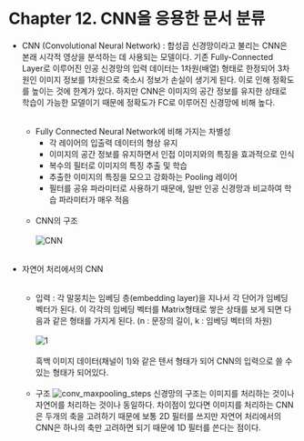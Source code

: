 # Chapter 12. CNN을 응용한 문서 분류

- CNN (Convolutional Neural Network) : 합성곱 신경망이라고 불리는 CNN은 본래 시각적 영상을 분석하는 데 사용되는 모델이다. 기존 Fully-Connected Layer로 이루어진 인공 신경망의 입력 데이터는 1차원(배열) 형태로 한정되어 3차원인 이미지 정보를 1차원으로 축소시 정보가 손실이 생기게 된다. 
이로 인해 정확도를 높이는 것에 한계가 있다. 하지만 CNN은 이미지의 공간 정보를 유지한 상태로 학습이 가능한 모델이기 때문에 정확도가 FC로 이루어진 신경망에 비해 높다. <br><br>
  - Fully Connected Neural Network에 비해 가지는 차별성
    - 각 레이어의 입출력 데이터의 형상 유지
    - 이미지의 공간 정보를 유지하면서 인접 이미지와의 특징을 효과적으로 인식
    - 복수의 필터로 이미지의 특징 추출 및 학습
    - 추출한 이미지의 특징을 모으고 강화하는 Pooling 레이어
    - 필터를 공유 파라미터로 사용하기 때문에, 일반 인공 신경망과 비교하여 학습 파라미터가 매우 적음
  <br><br>
  - CNN의 구조<br><br>
  ![CNN](https://user-images.githubusercontent.com/86700191/176134232-f14e78d2-e309-4f0b-b1b7-a9c02b6f0542.png)
  <br><br>

- 자연어 처리에서의 CNN <br><br>
  - 입력 : 각 말뭉치는 임베딩 층(embedding layer)을 지나서 각 단어가 임베딩 벡터가 된다. 이 각각의 임베딩 벡터를 Matrix형태로 쌓은 상태를 보게 되면 다음과 같은 형태를 가지게 된다. (n : 문장의 길이, k : 임베딩 벡터의 차원)<br><br>
  ![1](https://user-images.githubusercontent.com/86700191/176142444-1fa97e97-2633-42ed-9069-ee4d6cada428.PNG)
  <br><br>
  흑백 이미지 데이터(채널이 1)와 같은 텐서 형태가 되어 CNN의 입력으로 쓸 수 있는 형태가 되어있다.
  <br><br>
  - 구조
  ![conv_maxpooling_steps](https://user-images.githubusercontent.com/86700191/176168128-78bfa753-55e0-4326-99c7-e7a9ff6cb147.gif)
  신경망의 구조는 이미지를 처리하는 것이나 자연어를 처리하는 것이나 동일하다. 차이점이 있다면 이미지를 처리하는 CNN은 두개의 축을 고려하기 때문에 보통 2D 필터를 쓰지만 자연어 처리에서의 CNN은 하나의 축만 고려하면 되기 때문에 1D 필터를 쓴다는 점이다.
  <br><br>